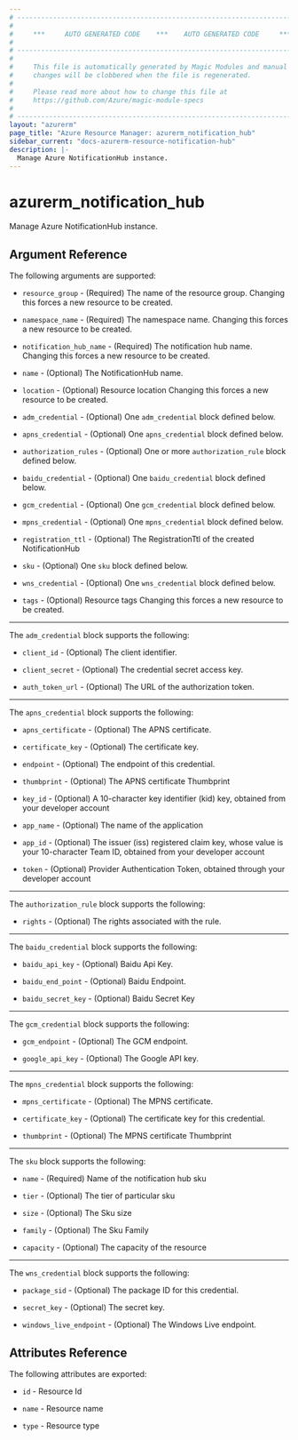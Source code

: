 ```yaml
---
# ----------------------------------------------------------------------------
#
#     ***     AUTO GENERATED CODE    ***    AUTO GENERATED CODE     ***
#
# ----------------------------------------------------------------------------
#
#     This file is automatically generated by Magic Modules and manual
#     changes will be clobbered when the file is regenerated.
#
#     Please read more about how to change this file at
#     https://github.com/Azure/magic-module-specs
#
# ----------------------------------------------------------------------------
layout: "azurerm"
page_title: "Azure Resource Manager: azurerm_notification_hub"
sidebar_current: "docs-azurerm-resource-notification-hub"
description: |-
  Manage Azure NotificationHub instance.
---
```


# azurerm_notification_hub

Manage Azure NotificationHub instance.


## Argument Reference

The following arguments are supported:

* `resource_group` - (Required) The name of the resource group. Changing this forces a new resource to be created.

* `namespace_name` - (Required) The namespace name. Changing this forces a new resource to be created.

* `notification_hub_name` - (Required) The notification hub name. Changing this forces a new resource to be created.

* `name` - (Optional) The NotificationHub name.

* `location` - (Optional) Resource location Changing this forces a new resource to be created.

* `adm_credential` - (Optional) One `adm_credential` block defined below.

* `apns_credential` - (Optional) One `apns_credential` block defined below.

* `authorization_rules` - (Optional) One or more `authorization_rule` block defined below.

* `baidu_credential` - (Optional) One `baidu_credential` block defined below.

* `gcm_credential` - (Optional) One `gcm_credential` block defined below.

* `mpns_credential` - (Optional) One `mpns_credential` block defined below.

* `registration_ttl` - (Optional) The RegistrationTtl of the created NotificationHub

* `sku` - (Optional) One `sku` block defined below.

* `wns_credential` - (Optional) One `wns_credential` block defined below.

* `tags` - (Optional) Resource tags Changing this forces a new resource to be created.

---

The `adm_credential` block supports the following:

* `client_id` - (Optional) The client identifier.

* `client_secret` - (Optional) The credential secret access key.

* `auth_token_url` - (Optional) The URL of the authorization token.

---

The `apns_credential` block supports the following:

* `apns_certificate` - (Optional) The APNS certificate.

* `certificate_key` - (Optional) The certificate key.

* `endpoint` - (Optional) The endpoint of this credential.

* `thumbprint` - (Optional) The APNS certificate Thumbprint

* `key_id` - (Optional) A 10-character key identifier (kid) key, obtained from your developer account

* `app_name` - (Optional) The name of the application

* `app_id` - (Optional) The issuer (iss) registered claim key, whose value is your 10-character Team ID, obtained from your developer account

* `token` - (Optional) Provider Authentication Token, obtained through your developer account

---

The `authorization_rule` block supports the following:

* `rights` - (Optional) The rights associated with the rule.

---

The `baidu_credential` block supports the following:

* `baidu_api_key` - (Optional) Baidu Api Key.

* `baidu_end_point` - (Optional) Baidu Endpoint.

* `baidu_secret_key` - (Optional) Baidu Secret Key

---

The `gcm_credential` block supports the following:

* `gcm_endpoint` - (Optional) The GCM endpoint.

* `google_api_key` - (Optional) The Google API key.

---

The `mpns_credential` block supports the following:

* `mpns_certificate` - (Optional) The MPNS certificate.

* `certificate_key` - (Optional) The certificate key for this credential.

* `thumbprint` - (Optional) The MPNS certificate Thumbprint

---

The `sku` block supports the following:

* `name` - (Required) Name of the notification hub sku

* `tier` - (Optional) The tier of particular sku

* `size` - (Optional) The Sku size

* `family` - (Optional) The Sku Family

* `capacity` - (Optional) The capacity of the resource

---

The `wns_credential` block supports the following:

* `package_sid` - (Optional) The package ID for this credential.

* `secret_key` - (Optional) The secret key.

* `windows_live_endpoint` - (Optional) The Windows Live endpoint.

## Attributes Reference

The following attributes are exported:

* `id` - Resource Id

* `name` - Resource name

* `type` - Resource type
